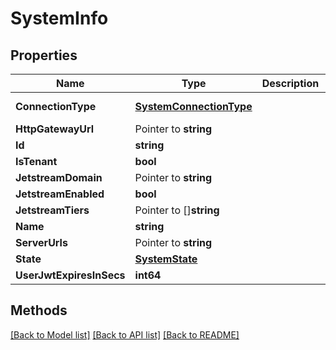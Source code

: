 # SystemInfo

## Properties

Name | Type | Description | Notes
------------ | ------------- | ------------- | -------------
**ConnectionType** | [**SystemConnectionType**](SystemConnectionType.md) |  | [default to SYSTEMCONNECTIONTYPE_AGENT]
**HttpGatewayUrl** | Pointer to **string** |  | [optional] 
**Id** | **string** |  | 
**IsTenant** | **bool** |  | 
**JetstreamDomain** | Pointer to **string** |  | [optional] 
**JetstreamEnabled** | **bool** |  | 
**JetstreamTiers** | Pointer to []**string** |  | [optional] 
**Name** | **string** |  | 
**ServerUrls** | Pointer to **string** |  | [optional] 
**State** | [**SystemState**](SystemState.md) |  | 
**UserJwtExpiresInSecs** | **int64** |  | 

## Methods


[[Back to Model list]](../README.md#documentation-for-models) [[Back to API list]](../README.md#documentation-for-api-endpoints) [[Back to README]](../README.md)


